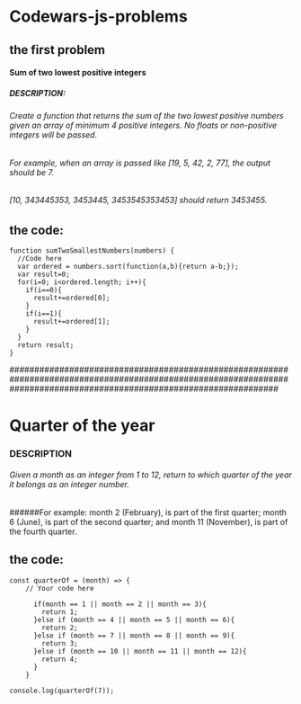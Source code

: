# Codewars-js-problems

## the first problem
#### Sum of two lowest positive integers
##### DESCRIPTION:
###### Create a function that returns the sum of the two lowest positive numbers given an array of minimum 4 positive integers. No floats or non-positive integers will be passed.
###### For example, when an array is passed like [19, 5, 42, 2, 77], the output should be 7.
###### [10, 343445353, 3453445, 3453545353453] should return 3453455.

## the code:
```
function sumTwoSmallestNumbers(numbers) {  
  //Code here
  var ordered = numbers.sort(function(a,b){return a-b;});
  var result=0;
  for(i=0; i<ordered.length; i++){
    if(i==0){
      result+=ordered[0];
    }
    if(i==1){
      result+=ordered[1];
    }
  }
  return result;
}
```


######################################################################################################################################################################

# Quarter of the year
### DESCRIPTION
###### Given a month as an integer from 1 to 12, return to which quarter of the year it belongs as an integer number.

######For example: month 2 (February), is part of the first quarter; month 6 (June), is part of the second quarter; and month 11 (November), is part of the fourth quarter.
## the code:
```
const quarterOf = (month) => {
    // Your code here

      if(month == 1 || month == 2 || month == 3){
        return 1;
      }else if (month == 4 || month == 5 || month == 6){
        return 2;
      }else if (month == 7 || month == 8 || month == 9){
        return 3;
      }else if (month == 10 || month == 11 || month == 12){
        return 4;
      }
    }

console.log(quarterOf(7));
```
